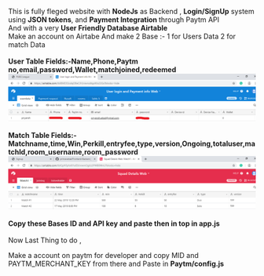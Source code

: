 This is fully fleged website with <b>NodeJs</b> as Backend , <b>Login/SignUp</b> system using <b>JSON tokens</b>, and <b>Payment Integration </b> through Paytm API
<br>
And with a very <b>User Friendly Database Airtable</b>
<br>
Make an account on Airtabe And make 2 Base :-
	1 for Users Data
	2 for match Data
<br>
<br>
<b>User Table Fields:-Name,Phone,Paytm no,email,password,Wallet,matchjoined,redeemed</b>
<br>
<img src="1.png">
<br>
<br>
<b>Match Table Fields:-Matchname,time,Win,Perkill,entryfee,type,version,Ongoing,totaluser,matchId,room_username,room_password</b>
<br>
<img src="2.png">
<br>
<br>
<b>Copy these Bases ID and API key and paste then in top in app.js
</b><br><br>
Now Last Thing to do , 

Make a account on paytm for developer and copy MID and PAYTM_MERCHANT_KEY from there and Paste in <b>Paytm/config.js</b>